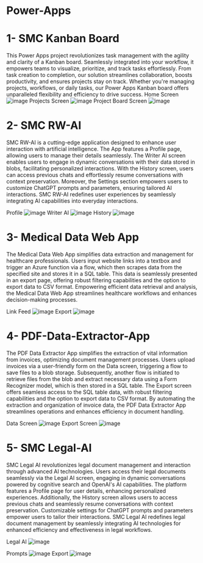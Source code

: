 # Power-Apps

# 1- SMC Kanban Board

This Power Apps project revolutionizes task management with the agility and clarity of a Kanban board. Seamlessly integrated into your workflow, it empowers teams to visualize, prioritize, and track tasks effortlessly. From task creation to completion, our solution streamlines collaboration, boosts productivity, and ensures projects stay on track. Whether you're managing projects, workflows, or daily tasks, our Power Apps Kanban board offers unparalleled flexibility and efficiency to drive success.
Home Screen
![image](https://github.com/MYousafTK/Power-Apps/assets/128382787/2db6dd20-0519-40fe-9ecf-5cc4c23914f4)
Projects Screen
![image](https://github.com/MYousafTK/Power-Apps/assets/128382787/2272b9ee-5f73-4ec8-a126-66ee505de0a6)
Project Board Screen
![image](https://github.com/MYousafTK/Power-Apps/assets/128382787/fe0c7d15-9f7b-4654-9027-c3c753744e22)

# 2- SMC RW-AI

SMC RW-AI is a cutting-edge application designed to enhance user interaction with artificial intelligence. The App features a Profile page, allowing users to manage their details seamlessly. The Writer AI screen enables users to engage in dynamic conversations with their data stored in blobs, facilitating personalized interactions. With the History screen, users can access previous chats and effortlessly resume conversations with context preservation. Moreover, the Settings section empowers users to customize ChatGPT prompts and parameters, ensuring tailored AI interactions. SMC RW-AI redefines user experiences by seamlessly integrating AI capabilities into everyday interactions.

Profile
![image](https://github.com/MYousafTK/Power-Apps/assets/128382787/64c5d8fb-66c4-48d2-bc99-18fc0a86c2a4)
Writer AI
![image](https://github.com/MYousafTK/Power-Apps/assets/128382787/63afff08-cc65-4f62-9507-c90606d937dc)
History
![image](https://github.com/MYousafTK/Power-Apps/assets/128382787/c1bbc9b5-ef39-47f8-af87-b90592a20fb2)

# 3- Medical Data Web App

The Medical Data Web App simplifies data extraction and management for healthcare professionals. Users input website links into a textbox and trigger an Azure function via a flow, which then scrapes data from the specified site and stores it in a SQL table. This data is seamlessly presented in an export page, offering robust filtering capabilities and the option to export data to CSV format. Empowering efficient data retrieval and analysis, the Medical Data Web App streamlines healthcare workflows and enhances decision-making processes.

Link Feed
![image](https://github.com/MYousafTK/Power-Apps/assets/128382787/feaca9ed-8419-44d1-af2f-9b139ca2f29c)
Export
![image](https://github.com/MYousafTK/Power-Apps/assets/128382787/2c2ef767-b846-4eb9-8111-7bfb06e9df2b)

# 4- PDF-Data-Extractor-App

The PDF Data Extractor App simplifies the extraction of vital information from invoices, optimizing document management processes. Users upload invoices via a user-friendly form on the Data screen, triggering a flow to save files to a blob storage. Subsequently, another flow is initiated to retrieve files from the blob and extract necessary data using a Form Recognizer model, which is then stored in a SQL table. The Export screen offers seamless access to the SQL table data, with robust filtering capabilities and the option to export data to CSV format. By automating the extraction and organization of invoice data, the PDF Data Extractor App streamlines operations and enhances efficiency in document handling.

Data Screen
![image](https://github.com/MYousafTK/Power-Apps/assets/128382787/0d2ed7aa-90a8-4843-b370-234961d3340d)
Export Screen
![image](https://github.com/MYousafTK/Power-Apps/assets/128382787/fcb389c5-af57-41ad-adf1-fd22c8459e72)

# 5- SMC Legal-AI

SMC Legal AI revolutionizes legal document management and interaction through advanced AI technologies. Users access their legal documents seamlessly via the Legal AI screen, engaging in dynamic conversations powered by cognitive search and OpenAI's AI capabilities. The platform features a Profile page for user details, enhancing personalized experiences. Additionally, the History screen allows users to access previous chats and seamlessly resume conversations with context preservation. Customizable settings for ChatGPT prompts and parameters empower users to tailor their interactions. SMC Legal AI redefines legal document management by seamlessly integrating AI technologies for enhanced efficiency and effectiveness in legal workflows.

Legal AI
![image](https://github.com/MYousafTK/Power-Apps/assets/128382787/1df1f060-b8cd-482b-bc2d-afc3b929318f)

Prompts
![image](https://github.com/MYousafTK/Power-Apps/assets/128382787/8a7a9e66-48a3-4ae9-a1e9-87f4b61d015a)
Export
![image](https://github.com/MYousafTK/Power-Apps/assets/128382787/0b518d4c-e283-412c-a2c6-657d99dfea81)












